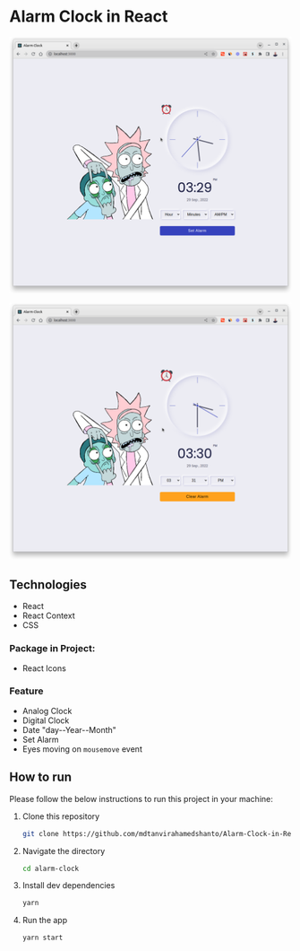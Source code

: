 # Alarm Clock in React

[![Alarm](assets/alarm-clock.png)](https://digitalalarmclockinreact.netlify.app/)

[![Alarm set](assets/alarm-clock-set.png)](https://digitalalarmclockinreact.netlify.app/)

## Technologies

- React
- React Context
- CSS

### Package in Project:

- React Icons

### Feature

- Analog Clock
- Digital Clock
- Date "day--Year--Month"
- Set Alarm
- Eyes moving on `mousemove` event

## How to run

Please follow the below instructions to run this project in your machine:

1. Clone this repository
   ```sh
   git clone https://github.com/mdtanvirahamedshanto/Alarm-Clock-in-React
   ```
2. Navigate the directory
   ```sh
   cd alarm-clock
   ```
3. Install dev dependencies
   ```sh
   yarn
   ```
4. Run the app
   ```sh
   yarn start
   ```
